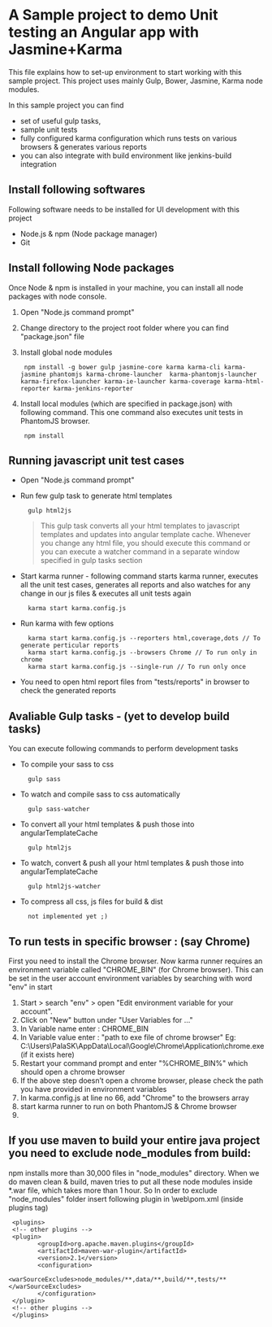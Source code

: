 A Sample project to demo Unit testing an Angular app with Jasmine+Karma
==================================================

This file explains how to set-up environment to start working with this sample project. 
This project uses mainly Gulp, Bower, Jasmine, Karma node modules. 

In this sample project you can find 
- set of useful gulp tasks, 
- sample unit tests
- fully configured karma configuration which runs tests on various browsers & generates various reports
- you can also integrate with build environment like jenkins-build integration

Install following softwares
---------------------------------
Following software needs to be installed for UI development with this project  

- Node.js & npm (Node package manager)
- Git

Install following Node packages
-------------------------------------------------
Once Node & npm is installed in your machine, you can install all node packages with node console.

1. Open "Node.js command prompt"
2. Change directory to the project root folder where you can find "package.json" file
3. Install global node modules

        npm install -g bower gulp jasmine-core karma karma-cli karma-jasmine phantomjs karma-chrome-launcher  karma-phantomjs-launcher karma-firefox-launcher karma-ie-launcher karma-coverage karma-html-reporter karma-jenkins-reporter

4. Install local modules (which are specified in package.json) with following command. This one command also executes unit tests in PhantomJS browser.
 
        npm install

Running javascript unit test cases
-------------------------------------------
- Open "Node.js command prompt"
- Run few gulp task to generate html templates 

        gulp html2js

     >This gulp task converts all your html templates to javascript templates and updates into angular template cache. Whenever you change any html file, you should execute this command or you can execute a watcher command in a separate window specified in gulp tasks section

- Start karma runner - following command starts karma runner, executes all the unit test cases, generates all reports and also watches for any change in our js files & executes all unit tests again

        karma start karma.config.js

- Run karma with few options

        karma start karma.config.js --reporters html,coverage,dots // To generate perticular reports
        karma start karma.config.js --browsers Chrome // To run only in chrome
        karma start karma.config.js --single-run // To run only once

- You need to open html report files from "tests/reports" in browser to check the generated reports

Avaliable Gulp tasks - (yet to develop build tasks)
-------------------------------
You can execute following commands to perform development tasks

- To compile your sass to css

        gulp sass

- To watch and compile sass to css automatically

        gulp sass-watcher

- To convert all your html templates & push those into angularTemplateCache

        gulp html2js

- To watch, convert & push all your html templates & push those into angularTemplateCache

        gulp html2js-watcher

- To compress all css, js files for build & dist

        not implemented yet ;)



 To run tests in specific browser : (say Chrome)
-----------------------------------------
First you need to install the Chrome browser. Now karma runner requires an environment variable called "CHROME_BIN" (for Chrome browser). This can be set in the user account environment variables by searching with word "env" in start 

1.  Start > search "env" > open "Edit environment variable for your account".
2.  Click on "New" button under "User Variables for ..."
3.  In Variable name enter : CHROME_BIN
4.  In Variable value enter : "path to exe file of chrome browser" Eg: C:\Users\PalaSK\AppData\Local\Google\Chrome\Application\chrome.exe (if it exists here)
5.  Restart your command prompt and enter "%CHROME_BIN%" which should open a chrome browser
6.  If the above step doesn’t open a chrome browser, please check the path you have provided in environment variables
7.  In karma.config.js at line no 66, add "Chrome" to the browsers array
8.  start karma runner to run on both PhantomJS & Chrome browser
9.


If you use maven to build your entire java project you need to exclude node_modules from build:
-------------------------------------------
npm installs more than 30,000 files in "node_modules" directory. When we do maven clean & build, maven tries to put all these node modules inside *.war file, which takes more than 1 hour. So In order to exclude "node_modules" folder insert following plugin in <project directory>\web\pom.xml (inside plugins tag)

     <plugins>
     <!-- other plugins -->
     <plugin>
            <groupId>org.apache.maven.plugins</groupId>
            <artifactId>maven-war-plugin</artifactId>
            <version>2.1</version>
            <configuration>
                <warSourceExcludes>node_modules/**,data/**,build/**,tests/**</warSourceExcludes>
            </configuration>
     </plugin>
     <!-- other plugins -->
     </plugins>
